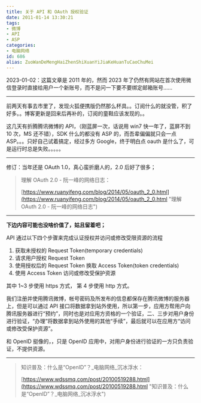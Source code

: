 ```yaml
---
title: 关于 API 和 OAuth 授权验证
date: 2011-01-14 13:30:21
tags:
- 微博
- API
- ASP
categories:
- 电脑网络
id: 686
alias: ZuoWanDeMengHaiZhenShiXuanYiJiaKeHuanTuCaoChuMei
---
```


2023-01-02：这篇文章是 2011 年的，然而 2023 年了仍然有网站在首次使用微信登录时直接给用户一个新账号，而不是问一下要不要绑定邮箱账号……

<!--more-->

---------------

前两天有事去市里了，发现火狐便携版仍然那么杯具。。订阅什么的就没管，积了好多。。博客更新是回来后再补的，订阅的童鞋应该发现的。。

这几天有折腾腾讯微博的 API，（刚蓝屏一次，话说用 win7 快一年了，蓝屏不到 10 次，MS 还不错），SDK 什么的都没有 ASP 的，而吾辈偏偏就只会一点 ASP。。。只好自己试着搞定，经过多方 Google，终于明白点 oauth 是什么了，可是运行时总是失败。。。。。

----------------

修订：当年还是 OAuth 1.0，真心蛮折磨人的，2.0 后好了很多；

> 理解 OAuth 2.0 - 阮一峰的网络日志：
>
> [https://www.ruanyifeng.com/blog/2014/05/oauth_2_0.html](https://www.ruanyifeng.com/blog/2014/05/oauth_2_0.html "理解 OAuth 2.0 - 阮一峰的网络日志")

----------------

**下边内容可能也没啥价值了，姑且留着吧；**

API 通过以下四个步骤来完成认证授权并访问或修改受限资源的流程

1. 获取未授权的 Request Token(temporary credentials)
2. 请求用户授权 Request Token
3. 使用授权后的 Request Token 换取 Access Token(token credentials)
4. 使用 Access Token 访问或修改受保护资源

其中 1~3 步使用 https 方式， 第 4 步使用 http 方式。

我们注册并使用腾讯微博，帐号密码及所发布的信息都保存在腾讯微博的服务器上，但是可以通过 API 接口将数据拿到站外使用，所以第一步，应用方帮用户向腾讯服务器进行“预约”，同时也是对应用方资格的一个验证，二、三步对用户身份进行验证，“办理”将数据拿到站外使用的其他“手续”，最后就可以在应用方“访问或修改受保护资源”。

和 OpenID 挺像的，，只是 OpenID 应用中，对用户身份进行验证的一方只负责验证，不提供资源。

----------------

> 知识普及：什么是“OpenID”？\_电脑网络\_沉冰浮水：
>
> [https://www.wdssmq.com/post/20100519288.html](https://www.wdssmq.com/post/20100519288.html "知识普及：什么是“OpenID”？\_电脑网络\_沉冰浮水")

<!--686-->
